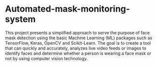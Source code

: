# Automated-mask-monitoring-system

This project presents a simplified approach to serve the purpose of face mask detection using the basic Machine Learning (ML) packages such as TensorFlow, Keras, OpenCV and Scikit-Learn.
The goal is to create a tool that can quickly and accurately, analyzes live video feeds or images to identify faces and determine whether a person is wearing a face mask or not by using computer vision technology.
